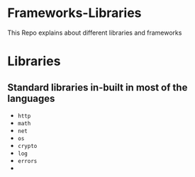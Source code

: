 # Frameworks-Libraries
This Repo explains about different libraries and frameworks

# Libraries
## Standard libraries in-built in most of the languages
- `http`
- `math`
- `net`
- `os`
- `crypto`
- `log`
- `errors`
- 

